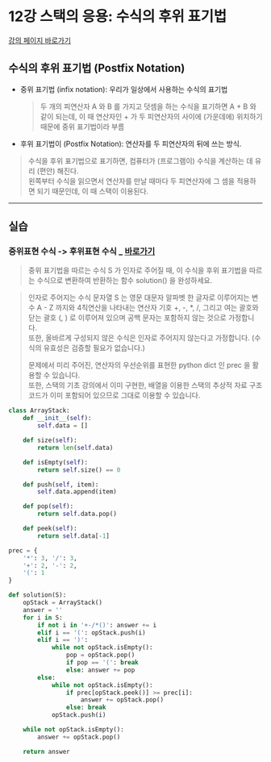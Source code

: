 # 12강 스택의 응용: 수식의 후위 표기법

[강의 페이지 바로가기](https://school.programmers.co.kr/learn/courses/57/lessons/13856)

## 수식의 후위 표기법 (Postfix Notation)

- 중위 표기법 (infix notation): 우리가 일상에서 사용하는 수식의 표기법
  > 두 개의 피연산자 A 와 B 를 가지고 덧셈을 하는 수식을 표기하면 A + B 와 같이 되는데, 이 때 연산자인 + 가 두 피연산자의 사이에 (가운데에) 위치하기 때문에 중위 표기법이라 부름
- 후위 표기법이 (Postfix Notation): 연산자를 두 피연산자의 뒤에 쓰는 방식.

> 수식을 후위 표기법으로 표기하면, 컴퓨터가 (프로그램이) 수식을 계산하는 데 유리 (편안) 해진다.  
> 왼쪽부터 수식을 읽으면서 연산자를 만날 때마다 두 피연산자에 그 셈을 적용하면 되기 때문인데, 이 때 스택이 이용된다.

---

## 실습

### 중위표현 수식 -> 후위표현 수식 \_ [바로가기](https://school.programmers.co.kr/learn/courses/57/lessons/13787)

> 중위 표기법을 따르는 수식 S 가 인자로 주어질 때, 이 수식을 후위 표기법을 따르는 수식으로 변환하여 반환하는 함수 solution() 을 완성하세요.

> 인자로 주어지는 수식 문자열 S 는 영문 대문자 알파벳 한 글자로 이루어지는 변수 A - Z 까지와 4칙연산을 나타내는 연산자 기호 +, -, \*, /, 그리고 여는 괄호와 닫는 괄호 (, ) 로 이루어져 있으며 공백 문자는 포함하지 않는 것으로 가정합니다.  
> 또한, 올바르게 구성되지 않은 수식은 인자로 주어지지 않는다고 가정합니다. (수식의 유효성은 검증할 필요가 없습니다.)
>
> 문제에서 미리 주어진, 연산자의 우선순위를 표현한 python dict 인 prec 을 활용할 수 있습니다.  
> 또한, 스택의 기초 강의에서 이미 구현한, 배열을 이용한 스택의 추상적 자료 구조 코드가 이미 포함되어 있으므로 그대로 이용할 수 있습니다.

```python
class ArrayStack:
    def __init__(self):
        self.data = []

    def size(self):
        return len(self.data)

    def isEmpty(self):
        return self.size() == 0

    def push(self, item):
        self.data.append(item)

    def pop(self):
        return self.data.pop()

    def peek(self):
        return self.data[-1]

prec = {
    '*': 3, '/': 3,
    '+': 2, '-': 2,
    '(': 1
}

def solution(S):
    opStack = ArrayStack()
    answer = ''
    for i in S:
        if not i in '+-/*()': answer += i
        elif i == '(': opStack.push(i)
        elif i == ')':
            while not opStack.isEmpty():
                pop = opStack.pop()
                if pop == '(': break
                else: answer += pop
        else:
            while not opStack.isEmpty():
                if prec[opStack.peek()] >= prec[i]:
                    answer += opStack.pop()
                else: break
            opStack.push(i)

    while not opStack.isEmpty():
        answer += opStack.pop()

    return answer
```
